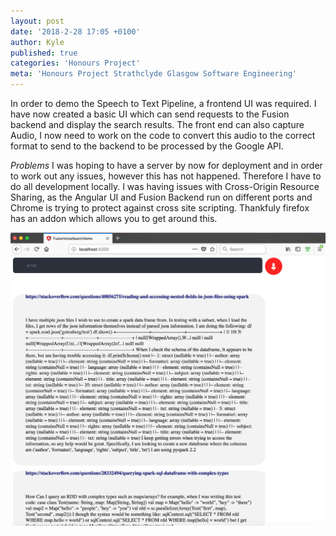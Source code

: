 ```yaml
---
layout: post
date: '2018-2-28 17:05 +0100'
author: Kyle
published: true
categories: 'Honours Project'
meta: 'Honours Project Strathclyde Glasgow Software Engineering'
---
```

In order to demo the Speech to Text Pipeline, a frontend UI was required. I have now created a basic UI which can send requests to the Fusion backend and display the search results. The front end can also capture Audio, I now need to work on the code to convert this audio to the correct format to send to the backend to be processed by the Google API.

*Problems*
I was hoping to have a server by now for deployment and in order to work out any issues, however this has not happened. Therefore I have to do all development locally. I was having issues with Cross-Origin Resource Sharing, as the Angular UI and Fusion Backend run on different ports and Chrome is trying to protect against cross site scripting. Thankfuly firefox has an addon which allows you to get around this. 

![The Angular UI](/images/angular-1.png)



